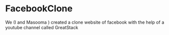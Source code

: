 # FacebookClone
We (I and Masooma )  created a clone website of facebook with the help of a youtube channel called GreatStack
